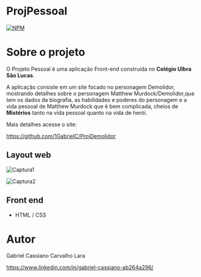 # ProjPessoal 
[![NPM](https://img.shields.io/npm/l/react)](https://github.com/devsuperior/sds1-wmazoni/blob/master/LICENSE) 

# Sobre o projeto

O Projeto Pessoal é uma aplicação Front-end construída no **Colégio Ulbra São Lucas**.

A aplicação consiste em um site focado no personagem Demolidor, mostrando detalhes sobre o personagem Matthew Murdock/Demolidor,que tem os dados da biografia, as habilidades e poderes do personagem e a vida pessoal de Matthew Murdock que é bem complicada, cheios de **Mistérios** tanto na vida pessoal quanto na vida de herói.

Mais detalhes acesse o site:

https://github.com/1GabrielC/ProjDemolidor

## Layout web
![Captura1](https://github.com/1GabrielC/ProjPessoal/assets/130706226/d20584fe-69bf-4adb-b432-07153ea97e7f)

![Captura2](https://github.com/1GabrielC/ProjPessoal/assets/130706226/3aed85fe-c280-459b-9aca-1a29e850c2b6)


## Front end 
- HTML / CSS
  
# Autor

Gabriel Cassiano Carvalho Lara 

https://www.linkedin.com/in/gabriel-cassiano-ab264a296/
